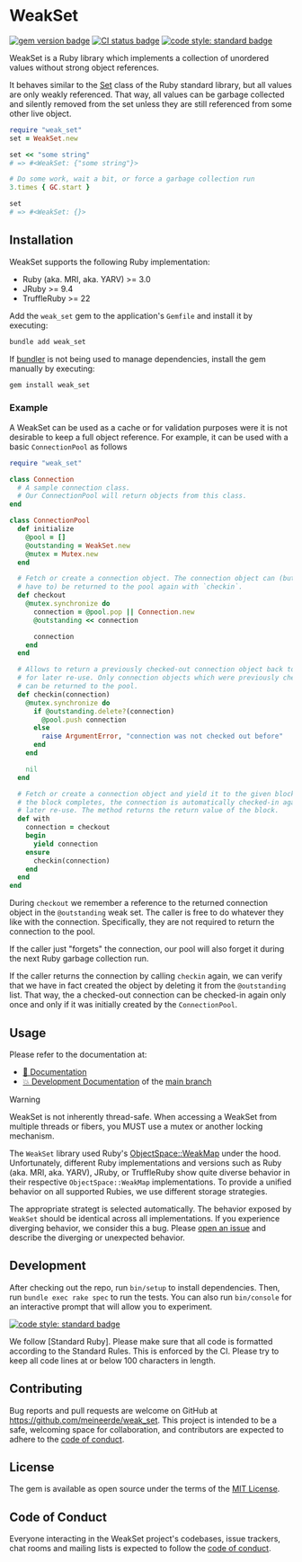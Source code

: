 # WeakSet

[![gem version badge](https://badge.fury.io/rb/weak_set.svg)](https://rubygems.org/gems/weak_set)
[![CI status badge](https://github.com/meineerde/weak_set/workflows/CI/badge.svg)](https://github.com/meineerde/weak_set/actions?query=workflow%3ACI)
[![code style: standard badge](https://img.shields.io/badge/code_style-standard-brightgreen.svg)](https://github.com/standardrb/standard)

WeakSet is a Ruby library which implements a collection of unordered values without strong object references.

It behaves similar to the [Set](https://docs.ruby-lang.org/en/3.4/Set.html) class of the Ruby standard library, but all values are only weakly referenced. That way, all values can be garbage collected and silently removed from the set unless they are still referenced from some other live object.

```ruby
require "weak_set"
set = WeakSet.new

set << "some string"
# => #<WeakSet: {"some string"}>

# Do some work, wait a bit, or force a garbage collection run
3.times { GC.start }

set
# => #<WeakSet: {}>
```

## Installation

WeakSet supports the following Ruby implementation:

- Ruby (aka. MRI, aka. YARV) >= 3.0
- JRuby >= 9.4
- TruffleRuby >= 22

Add the `weak_set` gem to the application's `Gemfile` and install it by executing:

```sh
bundle add weak_set
```

If [bundler](https://bundler.io/) is not being used to manage dependencies, install the gem manually by executing:

```sh
gem install weak_set
```

### Example

A WeakSet can be used as a cache or for validation purposes were it is not desirable to keep a full object reference. For example, it can be used with a basic `ConnectionPool` as follows

```ruby
require "weak_set"

class Connection
  # A sample connection class.
  # Our ConnectionPool will return objects from this class.
end

class ConnectionPool
  def initialize
    @pool = []
    @outstanding = WeakSet.new
    @mutex = Mutex.new
  end

  # Fetch or create a connection object. The connection object can (but does not
  # have to) be returned to the pool again with `checkin`.
  def checkout
    @mutex.synchronize do
      connection = @pool.pop || Connection.new
      @outstanding << connection

      connection
    end
  end

  # Allows to return a previously checked-out connection object back to the pool
  # for later re-use. Only connection objects which were previously checked-out
  # can be returned to the pool.
  def checkin(connection)
    @mutex.synchronize do
      if @outstanding.delete?(connection)
        @pool.push connection
      else
        raise ArgumentError, "connection was not checked out before"
      end
    end

    nil
  end

  # Fetch or create a connection object and yield it to the given block. After
  # the block completes, the connection is automatically checked-in again for
  # later re-use. The method returns the return value of the block.
  def with
    connection = checkout
    begin
      yield connection
    ensure
      checkin(connection)
    end
  end
end
```

During `checkout` we remember a reference to the returned connection object in the `@outstanding` weak set. The caller is free to do whatever they like with the connection. Specifically, they are not required to return the connection to the pool.

If the caller just "forgets" the connection, our pool will also forget it during the next Ruby garbage collection run.

If the caller returns the connection by calling `checkin` again, we can verify that we have in fact created the object by deleting it from the `@outstanding` list. That way, the a checked-out connection can be checked-in again only once and only if it was initially created by the `ConnectionPool`.

## Usage

Please refer to the documentation at:

- [📘 Documentation](https://www.rubydoc.info/gems/weak_set)
- [💥 Development Documentation](https://www.rubydoc.info/github/meineerde/weak_set/main) of the [main branch](https://github.com/meineerde/weak_set/tree/main)

> [!WARNING]
> WeakSet is not inherently thread-safe. When accessing a WeakSet from multiple threads or fibers, you MUST use a mutex or another locking mechanism.

The `WeakSet` library used Ruby's [ObjectSpace::WeakMap](https://docs.ruby-lang.org/en/3.4/ObjectSpace/WeakMap.html) under the hood. Unfortunately, different Ruby implementations and versions such as Ruby (aka. MRI, aka. YARV), JRuby, or TruffleRuby show quite diverse behavior in their respective `ObjectSpace::WeakMap` implementations. To provide a unified behavior on all supported Rubies, we use different storage strategies.

The appropriate strategt is selected automatically. The behavior exposed by `WeakSet` should be identical across all implementations. If you experience diverging behavior, we consider this a bug. Please [open an issue](https://github.com/meineerde/weak_set/issues/new) and describe the diverging or unexpected behavior.

## Development

After checking out the repo, run `bin/setup` to install dependencies. Then, run `bundle exec rake spec` to run the tests. You can also run `bin/console` for an interactive prompt that will allow you to experiment.

[![code style: standard badge](https://img.shields.io/badge/code_style-standard-brightgreen.svg)](https://github.com/standardrb/standard)

We follow [Standard Ruby]. Please make sure that all code is formatted according to the Standard Rules. This is enforced by the CI. Please try to keep all code lines at or below 100 characters in length.

## Contributing

Bug reports and pull requests are welcome on GitHub at https://github.com/meineerde/weak_set. This project is intended to be a safe, welcoming space for collaboration, and contributors are expected to adhere to the [code of conduct](https://github.com/meineerde/weak_set/blob/main/CODE_OF_CONDUCT.md).

## License

The gem is available as open source under the terms of the [MIT License](https://opensource.org/licenses/MIT).

## Code of Conduct

Everyone interacting in the WeakSet project's codebases, issue trackers, chat rooms and mailing lists is expected to follow the [code of conduct](https://github.com/meineerde/weak_set/blob/main/CODE_OF_CONDUCT.md).
